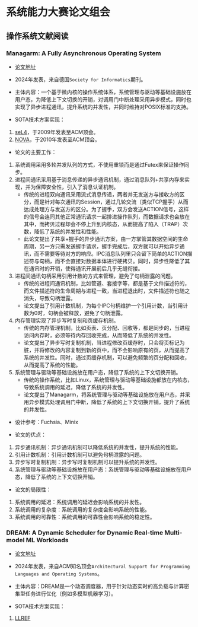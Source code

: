 # 系统能力大赛论文组会

## 操作系统文献阅读

### Managarm: A Fully Asynchronous Operating System

- [论文地址](https://dl.gi.de/items/2d49cb3b-9574-476c-a259-081071dd2f62)

- 2024年发表，来自德国```Society for Informatics```期刊。

- 主体内容：一个基于微内核的操作系统体系，系统管理与驱动等基础设施放在用户态，为降低上下文切换的开销，对调用门中断处理采用异步模式，同时也实现了异步进程通讯，提升系统的并发性，并同时维持对POSIX标准的支持。

- SOTA技术方案实现：
1. [seL4](http://web4.ensiie.fr/~dubois/PR_2010/Klein_EHACDEEKNSTW_10.pdf)，于2009年发表至ACM顶会。
2. [NOVA](http://hypervisor.org/eurosys2010.pdf)，于2010年发表至ACM顶会。

- 论文的主要工作：
1. 系统调用采用多轮并发队列的方式，不使用重锁而是通过Futex来保证操作同步。
2. 进程间通讯采用基于消息传递的异步通讯机制，通过消息队列+共享内存来实现，并为保障安全性，引入了消息认证机制。
    - 传统的进程双向通讯采用流式消息传递，两者并无发送方与接收方的区分，而是针对每次通讯的Session，通过几轮交流（类似TCP握手）从而达成处理方与发送方的区分。为了握手，双方会发送ACTION信号，这样的信号会连同其他正常通讯请求一起排进操作队列，而数据请求也会放在其中，而拷贝过程却会不停上升到内核态，从而提高了陷入（TRAP）次数，降低了系统的并发性和性能。
    - 此论文提出了共享+握手的异步通讯方案，由一方掌管其数据空间的生命周期，另一方只需发送握手请求，握手完成后，双方就可以开始异步通讯，而不需要等待对方的响应。IPC消息队列里只会留下简单的ACTION描述符与句柄，而不会直接对数据本体进行硬拷贝。同时，异步性降低了其在通讯时的开销，使得通讯开展前后几乎无缝衔接。
3. 进程间通讯句柄采用引用计数的方式来管理，避免了句柄泄露的问题。
    - 传统的进程间通讯机制，比如管道、套接字等，都是基于文件描述符的，而文件描述符的生命周期与进程一致，当进程退出时，文件描述符也随之消失，导致句柄泄露。
    - 论文提出了引用计数机制，为每个IPC句柄维护一个引用计数，当引用计数为0时，句柄会被释放，避免了句柄泄露。
4. 内存管理实现了异步写时复制和页缓存机制。
    - 传统的内存管理机制，比如页表、页分配、回收等，都是同步的，当进程访问内存时，必须等待内存回收完成，从而降低了系统的并发性。
    - 论文提出了异步写时复制机制，当进程修改页缓存时，只会将页标记为脏，并将修改的内容复制到新的页中，而不会影响原有的页，从而提高了系统的并发性。同时，通过页缓存机制，可以避免频繁的页分配和回收，从而提高了系统的性能。
5. 系统管理与驱动等基础设施放在用户态，降低了系统的上下文切换开销。
    - 传统的操作系统，比如Linux，系统管理与驱动等基础设施都放在内核态，导致系统调用的延迟，降低了系统的并发性。
    - 论文提出了Managarm，将系统管理与驱动等基础设施放在用户态，并采用异步模式处理调用门中断，降低了系统的上下文切换开销，提升了系统的并发性。
    
- 设计参考：Fuchsia、Minix

- 论文的优点：

1. 异步通讯机制：异步通讯机制可以降低系统的并发性，提升系统的性能。
2. 引用计数机制：引用计数机制可以避免句柄泄露的问题。
3. 异步写时复制机制：异步写时复制机制可以提升系统的并发性。
4. 系统管理与驱动等基础设施放在用户态：系统管理与驱动等基础设施放在用户态，降低了系统的上下文切换开销。

- 论文的局限性：

1. 系统调用的延迟：系统调用的延迟会影响系统的并发性。
2. 系统调用的复杂度：系统调用的复杂度会影响系统的性能。
3. 系统调用的可靠性：系统调用的可靠性会影响系统的稳定性。

### DREAM: A Dynamic Scheduler for Dynamic Real-time Multi-model ML Workloads

- [论文地址](https://arxiv.org/pdf/2212.03414v2)

- 2024年发表，来自ACM知名顶会```Architectural Support for Programming Languages and Operating Systems```。

- 主体内容：DREAM是一个动态调度器，用于针对动态实时的高负载与计算密集型任务进行优化（例如多模型机器学习）。

- SOTA技术方案实现：
1. [LLREF](https://www.ssrg.ece.vt.edu/papers/rtss06.pdf)

